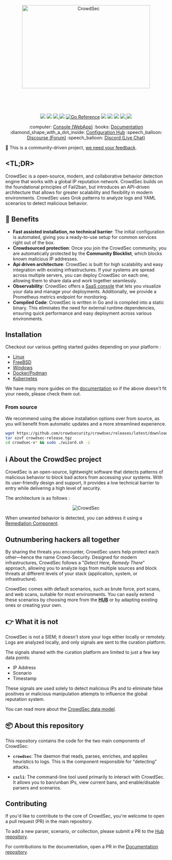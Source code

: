 
<p align="center">
<img src="https://github.com/crowdsecurity/crowdsec-docs/blob/main/crowdsec-docs/static/img/crowdsec_logo.png" alt="CrowdSec" title="CrowdSec" width="400" height="260"/>
</p>
</br>
</br>
</br>
<p align="center">
<img src="https://github.com/crowdsecurity/crowdsec/actions/workflows/go-tests.yml/badge.svg">
<img src="https://github.com/crowdsecurity/crowdsec/actions/workflows/bats.yml/badge.svg">
<a href="https://codecov.io/gh/crowdsecurity/crowdsec">
  <img src="https://codecov.io/gh/crowdsecurity/crowdsec/branch/master/graph/badge.svg?token=CQGSPNY3PT"/>
</a>
<img src="https://goreportcard.com/badge/github.com/crowdsecurity/crowdsec">
<a href="https://pkg.go.dev/github.com/crowdsecurity/crowdsec"><img src="https://pkg.go.dev/badge/github.com/crowdsecurity/crowdsec.svg" alt="Go Reference"></a>
<img src="https://img.shields.io/github/license/crowdsecurity/crowdsec">
<img src="https://img.shields.io/endpoint?url=https://gist.githubusercontent.com/AlteredCoder/ed74e50c43e3b17bdfc4d93149f23d37/raw/crowdsec_parsers_badge.json">
<img src="https://img.shields.io/endpoint?url=https://gist.githubusercontent.com/AlteredCoder/ed74e50c43e3b17bdfc4d93149f23d37/raw/crowdsec_scenarios_badge.json">
<a href="https://hub.docker.com/r/crowdsecurity/crowdsec">
  <img src="https://img.shields.io/docker/pulls/crowdsecurity/crowdsec?logo=docker">
</a>
<a href="https://discord.com/invite/crowdsec">
  <img src="https://img.shields.io/discord/921520481163673640?label=Discord&logo=discord">
</a>
</p>

<p align="center">
:computer: <a href="https://app.crowdsec.net">Console (WebApp)</a>
:books: <a href="https://doc.crowdsec.net">Documentation</a>
:diamond_shape_with_a_dot_inside: <a href="https://hub.crowdsec.net">Configuration Hub</a>
:speech_balloon: <a href="https://discourse.crowdsec.net">Discourse (Forum)</a>
:speech_balloon: <a href="https://discord.gg/crowdsec">Discord (Live Chat)</a>
</p>


:dancer: This is a community-driven project, <a href="https://forms.gle/ZQBQcptG2wYGajRX8">we need your feedback</a>.

## <TL;DR>

CrowdSec is a open-source, modern, and collaborative behavior detection engine that works with a global IP reputation network. CrowdSec builds on the foundational principles of Fail2ban, but introduces an API-driven architecture that allows for greater scalability and flexibility in modern environments. CrowdSec uses Grok patterns to analyze logs and YAML scenarios to detect malicious behavior.

## :tada: Benefits

- **Fast assisted installation, no technical barrier**: The initial configuration is automated, giving you a ready-to-use setup for common services right out of the box.
- **Crowdsourced protection**: Once you join the CrowdSec community, you are automatically protected by the **Community Blocklist**, which blocks known malicious IP addresses.
- **Api driven architecture**: CrowdSec is built for high scalability and easy integration with existing infrastructures. If your systems are spread across multiple servers, you can deploy CrowdSec on each one, allowing them to share data and work together seamlessly.
- **Observability**: CrowdSec offers a [SaaS console](https://app.crowdsec.net/signup) that lets you visualize your data and manage your deployments. Additionally, we provide a Prometheus metrics endpoint for monitoring.
- **Compiled Code**: CrowdSec is written in Go and is compiled into a static binary. This eliminates the need for external runtime dependencies, ensuring quick performance and easy deployment across various environments.

## Installation

Checkout our various getting started guides depending on your platform :
- [Linux](https://docs.crowdsec.net/u/getting_started/installation/linux)
- [FreeBSD](https://docs.crowdsec.net/u/getting_started/installation/freebsd)
- [Windows](https://docs.crowdsec.net/u/getting_started/installation/windows)
- [Docker/Podman](https://docs.crowdsec.net/u/getting_started/installation/docker)
- [Kubernetes](https://docs.crowdsec.net/u/getting_started/installation/kubernetes)

We have many more guides on the [documentation](https://docs.crowdsec.net/u/getting_started/installation/linux) so if the above doesn't fit your needs, please check them out.

### From source

We recommend using the above installation options over from source, as you will benefit from automatic updates and a more streamlined experience. 

```sh
wget https://github.com/crowdsecurity/crowdsec/releases/latest/download/crowdsec-release.tgz
tar xzvf crowdsec-release.tgz
cd crowdsec-v* && sudo ./wizard.sh -i
```

## :information_source: About the CrowdSec project

CrowdSec is an open-source, lightweight software that detects patterns of malicious behavior to block bad actors from accessing your systems. With its user-friendly design and support, it provides a low technical barrier to entry while delivering a high level of security.

The architecture is as follows :

<p align="center">
 <img src="https://www.crowdsec.net/_next/image?url=%2F_next%2Fstatic%2Fmedia%2Fapi-diagram.512bc091.png&w=2048&q=90" alt="CrowdSec" title="CrowdSec"/>
</p>

When unwanted behavior is detected, you can address it using a [Remediation Component](https://hub.crowdsec.net/remediation-components).

## Outnumbering hackers all together

By sharing the threats you encounter, CrowdSec users help protect each other—hence the name Crowd-Security. Designed for modern infrastructures, CrowdSec follows a "*Detect Here, Remedy There*" approach, allowing you to analyze logs from multiple sources and block threats at different levels of your stack (application, system, or infrastructure).

CrowdSec comes with default scenarios, such as brute force, port scans, and web scans, suitable for most environments. You can easily extend these scenarios by choosing more from the **[HUB](https://hub.crowdsec.net)** or by adapting existing ones or creating your own.

## :point_right: What it is not

CrowdSec is not a SIEM; it doesn't store your logs either locally or remotely. Logs are analyzed locally, and only signals are sent to the curation platform.

The signals shared with the curation platform are limited to just a few key data points:
- IP Address
- Scenario
- Timestamp

These signals are used solely to detect malicious IPs and to eliminate false positives or malicious manipulation attempts to influence the global reputation system.

You can read more about the [CrowdSec data model](https://www.crowdsec.net/our-data).

## 📦 About this repository

This repository contains the code for the two main components of CrowdSec:

- **`crowdsec`**: The daemon that reads, parses, enriches, and applies heuristics to logs. This is the component responsible for "detecting" attacks.

- **`cscli`**: The command-line tool used primarily to interact with CrowdSec. It allows you to ban/unban IPs, view current bans, and enable/disable parsers and scenarios.

## Contributing

If you'd like to contribute to the core of CrowdSec, you're welcome to open a pull request (PR) in the main repository.

To add a new parser, scenario, or collection, please submit a PR to the [Hub repository](https://github.com/crowdsecurity/hub).

For contributions to the documentation, open a PR in the [Documentation repository](http://github.com/crowdsecurity/crowdsec-docs).
